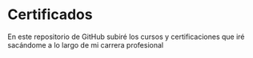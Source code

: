 # Certificados
En este repositorio de GitHub subiré los cursos y certificaciones que iré sacándome a lo largo de mi carrera profesional
